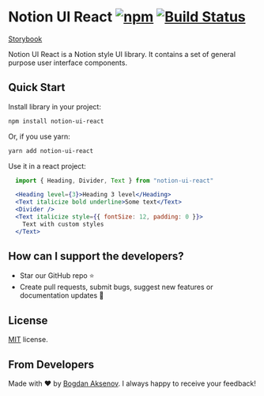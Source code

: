 # Notion UI React [![npm][badge:license]]() [![Build Status][badge:github-actions]][link:github-actions]

[Storybook][link:storybook]

Notion UI React is a Notion style UI library. It contains a set of general purpose user interface components.

## Quick Start

Install library in your project:

```bash
npm install notion-ui-react
```

Or, if you use yarn:

```bash
yarn add notion-ui-react
```

Use it in a react project:

```jsx
  import { Heading, Divider, Text } from "notion-ui-react"

  <Heading level={3}>Heading 3 level</Heading>
  <Text italicize bold underline>Some text</Text>
  <Divider />
  <Text italicize style={{ fontSize: 12, padding: 0 }}>
    Text with custom styles
  </Text>
```

## How can I support the developers?

- Star our GitHub repo :star:
- Create pull requests, submit bugs, suggest new features or documentation updates :wrench:

## License

[MIT](LICENSE) license.

## From Developers

Made with :heart: by [Bogdan Aksenov][link:bogdan-aksenov-tg].
I always happy to receive your feedback!

[badge:license]: https://img.shields.io/npm/l/react-native-ui-kitten.svg
[badge:github-actions]: https://github.com/akveo/react-native-ui-kitten/workflows/Build/badge.svg
[link:github-actions]: https://github.com/akveo/react-native-ui-kitten/actions
[link:storybook]: https://bogdanaks.github.io/notion-ui-react/
[link:bogdan-aksenov-tg]: https://t.me/bogdanaks
